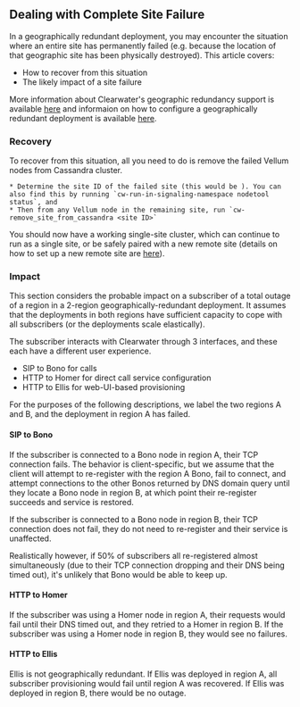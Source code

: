 ## Dealing with Complete Site Failure

In a geographically redundant deployment, you may encounter the situation where an entire site has permanently failed (e.g. because the location of that geographic site has been physically destroyed). This article covers:

* How to recover from this situation
* The likely impact of a site failure

More information about Clearwater's geographic redundancy support is available [here](http://clearwater.readthedocs.io/en/latest/docs/Geographic_redundancy.html) and informaion on how to configure a geographically redundant deployment is available [here](http://clearwater.readthedocs.io/en/latest/Configuring_GR_deployments.html).

### Recovery

To recover from this situation, all you need to do is remove the failed Vellum nodes from Cassandra cluster.

    * Determine the site ID of the failed site (this would be ). You can also find this by running `cw-run-in-signaling-namespace nodetool status`, and 
    * Then from any Vellum node in the remaining site, run `cw-remove_site_from_cassandra <site ID>`

You should now have a working single-site cluster, which can continue to run as a single site, or be safely paired with a new remote site (details on how to set up a new remote site are [here](http://clearwater.readthedocs.io/en/latest/Configuring_GR_deployments.html#removing-a-site-from-a-gr-deployment)).

### Impact

This section considers the probable impact on a subscriber of a total outage of a region in a 2-region geographically-redundant deployment. It assumes that the deployments in both regions have sufficient capacity to cope with all subscribers (or the deployments scale elastically).

The subscriber interacts with Clearwater through 3 interfaces, and these each have a different user experience.

* SIP to Bono for calls
* HTTP to Homer for direct call service configuration
* HTTP to Ellis for web-UI-based provisioning

For the purposes of the following descriptions, we label the two regions A and B, and the deployment in region A has failed.

#### SIP to Bono

If the subscriber is connected to a Bono node in region A, their TCP connection fails. The behavior is client-specific, but we assume that the client will attempt to re-register with the region A Bono, fail to connect, and attempt connections to the other Bonos returned by DNS domain query until they locate a Bono node in region B, at which point their re-register succeeds and service is restored.

If the subscriber is connected to a Bono node in region B, their TCP connection does not fail, they do not need to re-register and their service is unaffected.

Realistically however, if 50% of subscribers all re-registered almost simultaneously (due to their TCP connection dropping and their DNS being timed out), it's unlikely that Bono would be able to keep up.

#### HTTP to Homer

If the subscriber was using a Homer node in region A, their requests would fail until their DNS timed out, and they retried to a Homer in region B. If the subscriber was using a Homer node in region B, they would see no failures.

#### HTTP to Ellis

Ellis is not geographically redundant. If Ellis was deployed in region A, all subscriber provisioning would fail until region A was recovered. If Ellis was deployed in region B, there would be no outage.
